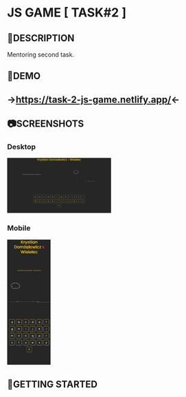 # JS GAME [ TASK#2 ] 

## :scroll:DESCRIPTION

Mentoring second task. 

## :link:DEMO

## ->https://task-2-js-game.netlify.app/<-

## :camera:SCREENSHOTS

### Desktop

<img src="readme_assets\task_2_desktop.png" width='48%'/>  

### Mobile

<img src="readme_assets\task_2_mobile.png" width='20%' />  

## :checkered_flag:GETTING STARTED
